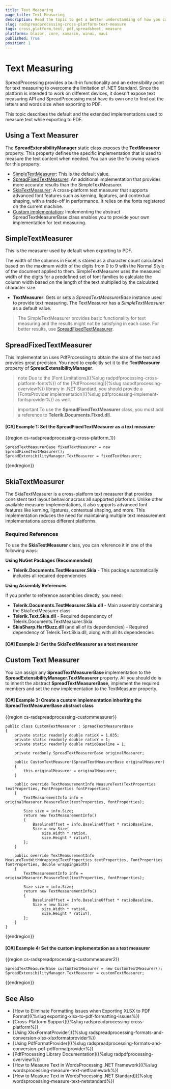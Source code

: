 ```yaml
---
title: Text Measuring
page_title: Text Measuring
description: Read the topic to get a better understanding of how you can control the way the text is measured when exporting spreadsheets to PDF using SpreadProcessing for .NET Standard.
slug: radspreadprocessing-cross-platform-text-measure
tags: cross,platform,text, pdf,spreadsheet, measure
platforms: blazor, core, xamarin, winui, maui
published: True
position: 1
---
```


# Text Measuring

SpreadProcessing provides a built-in functionality and an extensibility point for text measuring to overcome the limitation of .NET Standard. Since the platform is intended to work on different devices, it doesn't expose text measuring API and SpreadProcessing must have its own one to find out the letters and words size when exporting to PDF.

This topic describes the default and the extended implementations used to measure text while exporting to PDF.

## Using a Text Measurer

The **SpreadExtensibilityManager** static class exposes the **TextMeasurer** property. This property defines the specific implementation that is used to measure the text content when needed. You can use the following values for this property:

- [SimpleTextMeasurer](#simpletextmeasurer): This is the default value.
- [SpreadFixedTextMeasurer](#spreadfixedtextmeasurer): An additional implementation that provides more accurate results than the SimpleTextMeasurer.
- [SkiaTextMeasurer](#skiatextmeasurer): A cross-platform text measurer that supports advanced font features such as kerning, ligatures, and contextual shaping, with a trade-off in performance. It relies on the fonts registered on the current machine.
- [Custom implementation](#custom-text-measurer): Implementing the abstract SpreadTextMeasurerBase class enables you to provide your own implementation for text measuring.

## SimpleTextMeasurer

This is the measurer used by default when exporting to PDF.

The width of the columns in Excel is stored as a character count calculated based on the maximum width of the digits from 0 to 9 with the Normal Style of the document applied to them. SimpleTextMeasurer uses the measured width of the digits for a predefined set of font families to calculate the column width based on the length of the text multiplied by the calculated character size. 

* **TextMeasurer**: Gets or sets a *SpreadTextMeasurerBase* instance used to provide text measuring. The TextMeasurer has a *SimpleTextMeasurer* as a default value.

> The SimpleTextMeasurer provides basic functionality for text measuring and the results might not be satisfying in each case. For better results, use [SpreadFixedTextMeasurer](#spreadfixedtextmeasurer).

## SpreadFixedTextMeasurer

This implementation uses PdfProcessing to obtain the size of the text and provides great precision. You need to explicitly set it to the **TextMeasurer** property of **SpreadExtensibilityManager**.

>note Due to the [Font Limitations]({%slug radpdfprocessing-cross-platform-fonts%}) of the [PdfProcessing]({%slug radpdfprocessing-overview%}) library in .NET Standard, you should provide a [FontsProvider implementation]({%slug pdfprocessing-implement-fontsprovider%}) as well.

>important To use the **SpreadFixedTextMeasurer** class, you must add a reference to **Telerik.Documents.Fixed.dll**.

#### [C#] Example 1: Set the SpreadFixedTextMeasurer as a text measurer

{{region cs-radspreadprocessing-cross-platform_1}}

    SpreadTextMeasurerBase fixedTextMeasurer = new SpreadFixedTextMeasurer();
    SpreadExtensibilityManager.TextMeasurer = fixedTextMeasurer;
{{endregion}}

## SkiaTextMeasurer

The SkiaTextMeasurer is a cross-platform text measurer that provides consistent text layout behavior across all supported platforms. Unlike other available measurer implementations, it also supports advanced font features like kerning, ligatures, contextual shaping, and more. This implementation reduces the need for maintaining multiple text measurement implementations across different platforms.

### Required References

To use the **SkiaTextMeasurer** class, you can reference it in one of the following ways:

**Using NuGet Packages (Recommended)**

- **Telerik.Documents.TextMeasurer.Skia** - This package automatically includes all required dependencies

**Using Assembly References**

If you prefer to reference assemblies directly, you need:

- **Telerik.Documents.TextMeasurer.Skia.dll** - Main assembly containing the SkiaTextMeasurer class
- **Telerik.Text.Skia.dll** - Required dependency of Telerik.Documents.TextMeasurer.Skia.
- **SkiaSharp.HarfBuzz.dll** (and all of its dependencies) - Required dependency of Telerik.Text.Skia.dll, along with all its dependencies

#### [C#] Example 2: Set the SkiaTextMeasurer as a text measurer

<snippet id='libraries-spread-crossplatform-textmeasuring-setskiatextmeasurer'/>

## Custom Text Measurer

You can assign any **SpreadTextMeasurerBase** implementation to the **SpreadExtensibilityManager.TextMeasurer** property. All you should do is to inherit the abstract **SpreadTextMeasurerBase**, implement the required members and set the new implementation to the TextMeasurer property.

#### **[C#] Example 3: Create a custom implementation inheriting the SpreadTextMeasurerBase abstract class**

{{region cs-radspreadprocessing-custommeasurer}}

    public class CustomTextMeasurer : SpreadTextMeasurerBase 
    { 
        private static readonly double ratioX = 1.035; 
        private static readonly double ratioY = 1; 
        private static readonly double ratioBaseline = 1; 
     
        private readonly SpreadTextMeasurerBase originalMeasurer; 
     
        public CustomTextMeasurer(SpreadTextMeasurerBase originalMeasurer) 
        { 
            this.originalMeasurer = originalMeasurer; 
        } 
     
        public override TextMeasurementInfo MeasureText(TextProperties textProperties, FontProperties fontProperties) 
        { 
            TextMeasurementInfo info = originalMeasurer.MeasureText(textProperties, fontProperties); 
     
            Size size = info.Size; 
            return new TextMeasurementInfo() 
            { 
                BaselineOffset = info.BaselineOffset * ratioBaseline, 
                Size = new Size( 
                    size.Width * ratioX, 
                    size.Height * ratioY), 
            }; 
        } 
     
        public override TextMeasurementInfo MeasureTextWithWrapping(TextProperties textProperties, FontProperties fontProperties, double wrappingWidth) 
        { 
            TextMeasurementInfo info = originalMeasurer.MeasureText(textProperties, fontProperties); 
     
            Size size = info.Size; 
            return new TextMeasurementInfo() 
            { 
                BaselineOffset = info.BaselineOffset * ratioBaseline, 
                Size = new Size( 
                    size.Width * ratioX, 
                    size.Height * ratioY), 
            }; 
        } 
    } 
{{endregion}}


#### **[C#] Example 4: Set the custom implementation as a text measurer**

{{region cs-radspreadprocessing-custommeasurer2}}

    SpreadTextMeasurerBase customTextMeasurer = new CustomTextMeasurer(); 
    SpreadExtensibilityManager.TextMeasurer = customTextMeasurer; 
{{endregion}}


## See Also
 * [How to Eliminate Formatting Issues when Exporting XLSX to PDF Format]({%slug exporting-xlsx-to-pdf-formatting-issues%})
 * [Cross-Platform Support]({%slug radspreadprocessing-cross-platform%})
 * [Using XlsxFormatProvider]({%slug radspreadprocessing-formats-and-conversion-xlsx-xlsxformatprovider%})
 * [Using PdfFormatProvider]({%slug radspreadprocessing-formats-and-conversion-pdf-pdfformatprovider%})
 * [PdfProcessing Library Documentation]({%slug radpdfprocessing-overview%})
 * [How to Measure Text in WordsProcessing .NET Framework]({%slug wordsprocessing-measure-text-netframework%})
 * [How to Measure Text in WordsProcessing .NET Standard]({%slug wordsprocessing-measure-text-netstandard%})
